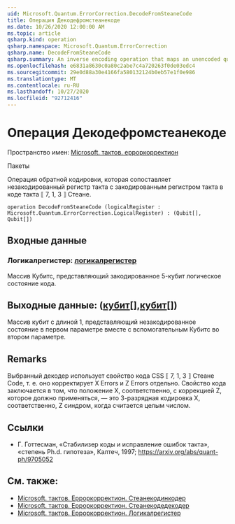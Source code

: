 ```yaml
---
uid: Microsoft.Quantum.ErrorCorrection.DecodeFromSteaneCode
title: Операция Декодефромстеанекоде
ms.date: 10/26/2020 12:00:00 AM
ms.topic: article
qsharp.kind: operation
qsharp.namespace: Microsoft.Quantum.ErrorCorrection
qsharp.name: DecodeFromSteaneCode
qsharp.summary: An inverse encoding operation that maps an unencoded quantum register to an encoded quantum register under the ⟦7, 1, 3⟧ Steane quantum code.
ms.openlocfilehash: e6831a8630c0a80c2abe7c4a720263f0de03edc4
ms.sourcegitcommit: 29e0d88a30e4166fa580132124b0eb57e1f0e986
ms.translationtype: MT
ms.contentlocale: ru-RU
ms.lasthandoff: 10/27/2020
ms.locfileid: "92712416"
---
```

# <a name="decodefromsteanecode-operation"></a>Операция Декодефромстеанекоде

Пространство имен: [Microsoft. тактов. ерроркорректион](xref:Microsoft.Quantum.ErrorCorrection)

Пакеты [](https://nuget.org/packages/)


Операция обратной кодировки, которая сопоставляет незакодированный регистр такта с закодированным регистром такта в коде такта ⟦ 7, 1, 3 ⟧ Стеане.

```qsharp
operation DecodeFromSteaneCode (logicalRegister : Microsoft.Quantum.ErrorCorrection.LogicalRegister) : (Qubit[], Qubit[])
```


## <a name="input"></a>Входные данные

### <a name="logicalregister--logicalregister"></a>Логикалрегистер: [логикалрегистер](xref:Microsoft.Quantum.ErrorCorrection.LogicalRegister)

Массив Кубитс, представляющий закодированное 5-кубит логическое состояние кода.



## <a name="output--qubitqubit"></a>Выходные данные: ([кубит](xref:microsoft.quantum.lang-ref.qubit)[],[кубит](xref:microsoft.quantum.lang-ref.qubit)[])

Массив кубит с длиной 1, представляющий незакодированное состояние в первом параметре вместе с вспомогательным Кубитс во втором параметре.

## <a name="remarks"></a>Remarks

Выбранный декодер использует свойство кода CSS ⟦ 7, 1, 3 ⟧ Стеане Code, т. е. оно корректирует X Errors и Z Errors отдельно. Свойство кода заключается в том, что положение X, соответственно, с коррекцией Z, которое должно применяться, — это 3-разрядная кодировка X, соответственно, Z синдром, когда считается целым числом.

## <a name="references"></a>Ссылки

- Г. Готтесман, «Стабилизер коды и исправление ошибок такта», «степень Ph.d. гипотеза», Калтеч, 1997; https://arxiv.org/abs/quant-ph/9705052

## <a name="see-also"></a>См. также:

- [Microsoft. тактов. Ерроркорректион. Стеанекодинкодер](xref:Microsoft.Quantum.ErrorCorrection.SteaneCodeEncoder)
- [Microsoft. тактов. Ерроркорректион. Стеанекодедекодер](xref:Microsoft.Quantum.ErrorCorrection.SteaneCodeDecoder)
- [Microsoft. тактов. Ерроркорректион. Логикалрегистер](xref:Microsoft.Quantum.ErrorCorrection.LogicalRegister)
